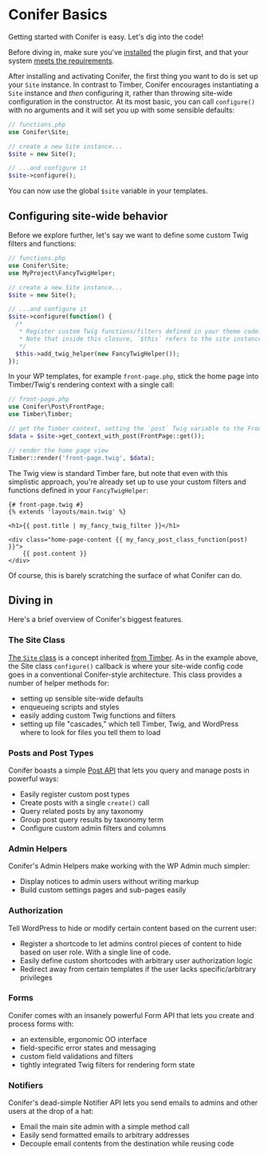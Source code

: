 # Conifer Basics

Getting started with Conifer is easy. Let's dig into the code!

Before diving in, make sure you've [installed](/installation.md) the plugin first, and that your system [meets the requirements](/requirements.md).

After installing and activating Conifer, the first thing you want to do is set up your `Site` instance. In contrast to Timber, Conifer encourages instantiating a `Site` instance and *then* configuring it, rather than throwing site-wide configuration in the constructor. At its most basic, you can call `configure()` with no arguments and it will set you up with some sensible defaults:

```php
// functions.php
use Conifer\Site;

// create a new Site instance...
$site = new Site();

// ...and configure it
$site->configure();
```

You can now use the global `$site` variable in your templates.

## Configuring site-wide behavior

Before we explore further, let's say we want to define some custom Twig filters and functions:

```php
// functions.php
use Conifer\Site;
use MyProject\FancyTwigHelper;

// create a new Site instance...
$site = new Site();

// ...and configure it
$site->configure(function() {
  /*
   * Register custom Twig functions/filters defined in your theme code.
   * Note that inside this closure, `$this` refers to the site instance!
   */
  $this->add_twig_helper(new FancyTwigHelper());
});
```

In your WP templates, for example `front-page.php`, stick the home page into Timber/Twig's rendering context with a single call:

```php
// front-page.php
use Conifer\Post\FrontPage;
use Timber\Timber;

// get the Timber context, setting the `post` Twig variable to the FrontPage instance
$data = $site->get_context_with_post(FrontPage::get());

// render the home page view
Timber::render('front-page.twig', $data);
```

The Twig view is standard Timber fare, but note that even with this simplistic approach, you're already set up to use your custom filters and functions defined in your `FancyTwigHelper`:

```twig
{# front-page.twig #}
{% extends 'layouts/main.twig' %}

<h1>{{ post.title | my_fancy_twig_filter }}</h1>

<div class="home-page-content {{ my_fancy_post_class_function(post) }}">
	{{ post.content }}
</div>
```

Of course, this is barely scratching the surface of what Conifer can do.

## Diving in

Here's a brief overview of Conifer's biggest features.

### The Site Class

[The `Site` class](/features/site.md) is a concept inherited [from Timber](https://timber.github.io/docs/reference/timber-site/). As in the example above, the Site class `configure()` callback is where your site-wide config code goes in a conventional Conifer-style architecture. This class provides a number of helper methods for:

* setting up sensible site-wide defaults
* enqueueing scripts and styles
* easily adding custom Twig functions and filters
* setting up file "cascades," which tell Timber, Twig, and WordPress where to look for files you tell them to load

### Posts and Post Types

Conifer boasts a simple [Post API](/features/posts.md) that lets you query and manage posts in powerful ways:

* Easily register custom post types
* Create posts with a single `create()` call
* Query related posts by any taxonomy
* Group post query results by taxonomy term
* Configure custom admin filters and columns

### Admin Helpers

Conifer's Admin Helpers make working with the WP Admin much simpler:

* Display notices to admin users without writing markup
* Build custom settings pages and sub-pages easily

### Authorization

Tell WordPress to hide or modify certain content based on the current user:

* Register a shortcode to let admins control pieces of content to hide based on user role. With a single line of code.
* Easily define custom shortcodes with arbitrary user authorization logic
* Redirect away from certain templates if the user lacks specific/arbitrary privileges

### Forms

Conifer comes with an insanely powerful Form API that lets you create and process forms with:

* an extensible, ergonomic OO interface
* field-specific error states and messaging
* custom field validations and filters
* tightly integrated Twig filters for rendering form state

### Notifiers

Conifer's dead-simple Notifier API lets you send emails to admins and other users at the drop of a hat:

* Email the main site admin with a simple method call
* Easily send formatted emails to arbitrary addresses
* Decouple email contents from the destination while reusing code
